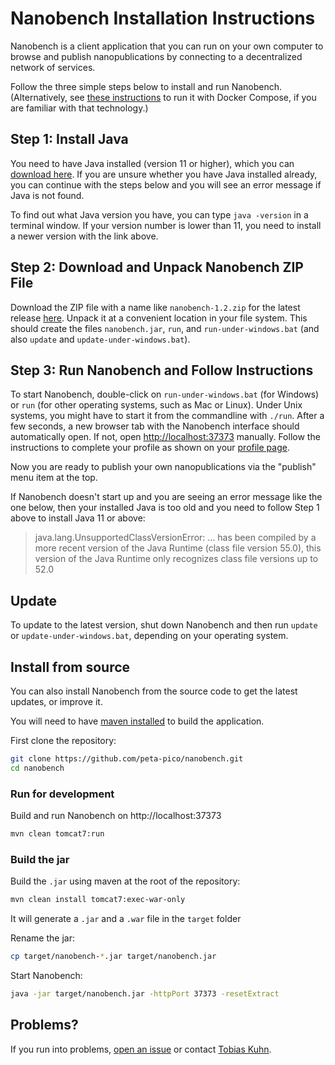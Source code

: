Nanobench Installation Instructions
===================================

Nanobench is a client application that you can run on your own computer to browse and publish nanopublications by connecting to a decentralized network of services.

Follow the three simple steps below to install and run Nanobench.
(Alternatively, see [these instructions](INSTALL-with-Docker.md) to run it with Docker Compose, if you are familiar with that technology.)


## Step 1: Install Java

You need to have Java installed (version 11 or higher), which you can [download here](https://www.oracle.com/java/technologies/downloads/).
If you are unsure whether you have Java installed already, you can continue with the steps below and you will see an error message if Java is not found.

To find out what Java version you have, you can type `java -version` in a terminal window. If your version number is lower than 11, you need to install a newer version with the link above.

## Step 2: Download and Unpack Nanobench ZIP File

Download the ZIP file with a name like `nanobench-1.2.zip` for the latest release [here](https://github.com/peta-pico/nanobench/releases/latest).
Unpack it at a convenient location in your file system.
This should create the files `nanobench.jar`, `run`, and `run-under-windows.bat` (and also `update` and `update-under-windows.bat`).


## Step 3: Run Nanobench and Follow Instructions

To start Nanobench, double-click on `run-under-windows.bat` (for Windows) or `run` (for other operating systems, such as Mac or Linux).
Under Unix systems, you might have to start it from the commandline with `./run`.
After a few seconds, a new browser tab with the Nanobench interface should automatically open.
If not, open [http://localhost:37373](http://localhost:37373) manually.
Follow the instructions to complete your profile as shown on your [profile page](http://localhost:37373/profile).

Now you are ready to publish your own nanopublications via the "publish" menu item at the top.

If Nanobench doesn't start up and you are seeing an error message like the one below, then your installed Java is too old and you need to follow Step 1 above to install Java 11 or above:

> java.lang.UnsupportedClassVersionError: ... has been compiled by a more recent version of the Java Runtime (class file version 55.0), this version of the Java Runtime only recognizes class file versions up to 52.0

## Update

To update to the latest version, shut down Nanobench and then run `update` or `update-under-windows.bat`, depending on your operating system.

## Install from source

You can also install Nanobench from the source code to get the latest updates, or improve it. 

You will need to have [maven installed](https://maven.apache.org/install.html) to build the application.

First clone the repository:

```bash
git clone https://github.com/peta-pico/nanobench.git
cd nanobench
```

### Run for development

Build and run Nanobench on http://localhost:37373

```bash
mvn clean tomcat7:run
```

### Build the jar

Build the `.jar` using maven at the root of the repository:

```bash
mvn clean install tomcat7:exec-war-only
```

It will generate a `.jar` and a `.war` file in the `target` folder

Rename the jar:

```bash
cp target/nanobench-*.jar target/nanobench.jar
```

Start Nanobench:

```bash
java -jar target/nanobench.jar -httpPort 37373 -resetExtract
```

## Problems?

If you run into problems, [open an issue](https://github.com/peta-pico/nanobench/issues) or contact [Tobias Kuhn](mailto:kuhntobias@gmail.com).
